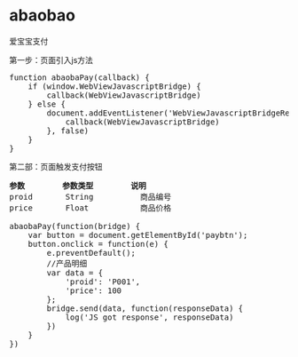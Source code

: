 # abaobao
爱宝宝支付

第一步：页面引入js方法
<pre>
function abaobaPay(callback) {
	if (window.WebViewJavascriptBridge) {
		callback(WebViewJavascriptBridge)
	} else {
		document.addEventListener('WebViewJavascriptBridgeReady', function() {
			callback(WebViewJavascriptBridge)
		}, false)
	}
}
</pre>

第二部：页面触发支付按钮

<pre>
<b>参数</b>        <b>参数类型</b>        <b>说明</b>
proid       String          商品编号
price       Float           商品价格

abaobaPay(function(bridge) {
	var button = document.getElementById('paybtn');
	button.onclick = function(e) {
		e.preventDefault();
		//产品明细
		var data = {
			'proid': 'P001',
			'price': 100
		};
		bridge.send(data, function(responseData) {
			log('JS got response', responseData)
		})
	}
})
</pre>
